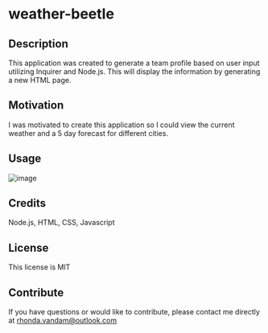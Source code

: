 # weather-beetle

  ## Description
  This application was created to generate a team profile based on user input utilizing Inquirer and Node.js. This will display the information  by generating a new HTML page.

 
  ## Motivation
  I was motivated to create this application so I could view the current weather and a 5 day forecast for different cities. 
  
  ## Usage
 ![image](https://user-images.githubusercontent.com/110504360/225783605-9bc1a8e9-87a7-4f2a-83e0-bc252c4950e9.png)
  
  ## Credits
  Node.js, HTML, CSS, Javascript

 
  ## License
  This license is MIT


 
  ## Contribute
  If you have questions or would like to contribute, please contact me directly at rhonda.vandam@outlook.com


